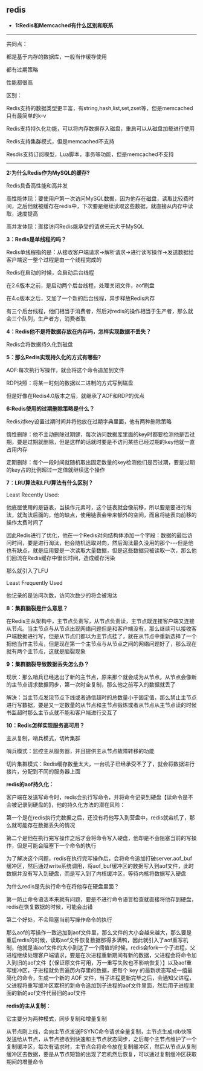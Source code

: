 ## redis
- **1:Redis和Memcached有什么区别和联系**
- ----------------------------------
共同点：

都是基于内存的数据库，一般当作缓存使用

都有过期策略

性能都很高

区别：

Redis支持的数据类型更丰富，有string,hash,list,set,zset等，但是memcached只有最简单的k-v

Redis支持持久化功能，可以将内存数据存入磁盘，重启可以从磁盘加载进行使用

Redis支持集群模式，但是memcached不支持

Resdis支持订阅模型，Lua脚本，事务等功能，但是memcached不支持

- -------------------------------------
**2:为什么Redis作为MySQL的缓存?**

Redis具备高性能和高并发

高性能体现：要使用户第一次访问MySQL数据，因为他存在磁盘，读取比较费时间，之后他就被缓存在redis中，下次要是继续读取这些数据，就直接从内存中读取，速度提高

高并发体现：直接访问Redis能承受的请求元元大于MySQL

**3：Redis是单线程的吗？**

Redis单线程指的是：从接收客户端请求->解析请求->进行读写操作->发送数据给客户端这一整个过程是由一个线程完成的

Redis在启动的时候，会启动后台线程

在2.6版本之前，是启动两个后台线程，处理关闭文件，aof刷盘

在4.o版本之后，又加了一个新的后台线程，异步释放Redis内存

有三个后台线程，他们相当于消费者，然后对redis的操作相当于生产者，那么就会三个队列，生产者方，消费者取

**4：Redis他不是将数据存放在内存吗，怎样实现数据不丢失？**

Redis会将数据持久化到磁盘

**5：那么Redis实现持久化的方式有哪些?**

AOF:每次执行写操作，就会将这个命令追加到文件

RDP快照：将某一时刻的数据以二进制的方式写到磁盘

但是好像在Redis4.0版本之后，就继承了AOF和RDP的优点

**6:Redis使用的过期删除策略是什么？**

Redis对key设置过期时间并将他放在过期字典里面，他有两种删除策略

惰性删除：他不主动删除过期健，每次访问数据库里面的key时都要检测他是否过期，要是过期就删除，但是这样的话就时要是不访问某些已经过期的key他就一直占用内存

定期删除：每个一段时间就随机取出固定数量的key检测他们是否过期，要是过期的key占的比例超过一定值就继续这个操作

**7：LRU算法和LFU算法有什么区别？**

Least Recently Used:

他底层使用的是链表，当操作元素时，这个链表就会像前移，所以要是要进行淘汰，就淘汰后面的，他的缺点，使用链表会带来额外的空间，而且将链表向前移的操作太费时间了

因此Redis进行了优化，他在一个Redis对向结构体添加一个字段：数据的最后访问时间，要是进行淘汰，他会随机选取对向，然后淘汰最久没用的那个---但是他也有缺点，就是应用要是一次读取大量数据，但是这些数据只被读取一次，那么他们回流在Redis缓存中很长时间，造成缓存污染

那么就引入了LFU

Least Frequently Used

他记录的是访问次数，访问次数少的将会被淘汰

**8：集群脑裂是什么意思？**

在Redis主从架构中，主节点负责写，从节点负责读，主节点既连接客户端又连接从节点。当主节点与从节点出现网络问题但是和客户端没有，那么继续可以接收客户端数据进行写，但是从节点们都以为主节点挂了，就在从节点中重新选择了一个把他当作主节点，但是现在第一个主节点与从节点之间的网络问题好了，那么现在就有两个主节点，这就是脑裂现象

**9：集群脑裂导致数据丢失怎么办？**

现状：那么哨兵已经选出了新的主节点，原来那个就会成为从节点，从节点会像新的主节点请求数据同步，第一次时全复制，那么他之前写入的数据就丢了

解决：当主节点发现节点下线或者通信超时的总数量小于固定值，那么禁止主节点进行写数据，要是又一定数量的从节点和主节点锻炼或者从节点从主节点读的时候书监超时那么主节点就不能和客户端进行交互了

**10：Redis怎样实现服务高可用？**

主从复制，哨兵模式，切片集群

哨兵模式：监控主从服务器，并且提供主从节点故障转移的功能

切片集群模式：Redis缓存数量太大，一台机子已经承受不了了，就会将数据进行接片，分配到不同的服务器上面

**redis的aof持久化：**

客户端在发送写命令时，redis会执行写命令，并将命令记录到硬盘【读命令是不会被记录到硬盘的】，他的持久化方法的潜在风险：

第一个是在redis执行完数据之后，还没有将他写入到营盘中，redis就宕机了，那么就可能存在数据丢失的情况

第二个是他在执行完写操作之后才会将命令写入硬盘，他却是不会阻塞当前的写操作，但是可能会阻塞下一个命令的执行

为了解决这个问题，redis在执行完写操作后，会将命令追加打破server.aof_buf缓冲区，然后通过write系统调用，将aof_buf缓冲区的数据写入到aof文件，此时数据并没有写入到硬盘，而是写入到了内核缓冲区，等待内核将数据写入硬盘

为什么redis是先执行命令在将他存在硬盘里面？

第一防止命令语法本来就有问题，要是不进行命令语言检查就直接将他存到硬盘，redis在恢复数据的时候，可能会出错

第二个好处，不会阻塞当前写操作命令的执行

那么aof的写操作一致追加到aof文件里，那么文件的大小会越来越大，那么要是重启redis的时候，读取aof文件恢复数据那得多满鸭，因此就引入了aof重写机制，他就是当aof文件的大小到达了一个阈值的时候，redis会fork一个子进程，父进程继续处理客户端请求，要是在次进程重新期间有新的数据，父进程会将命令加入到旧的aof文件【（保证原文件可用，万一重写失败也不影响恢复）】以及aof重写缓冲区，子进程就负责遍历内存里的数据，把每个 key 的最新状态写成一组最简化的命令，生成一个新的 AOF 文件，当子进程更新完毕之后，会通知父进程，父进程将重写缓冲区累积的新命令追加到子进程的aof文件里面，然后用子进程里面的新的aof文件代替旧的aof文件

**redis的主从复制：**

它主要分为两种模式，同步复制和增量复制

从节点刚上线，会向主节点发送PSYNC命令请求全量复制，主节点生成rdb快照发送给从节点，从节点接收到快速和主节点状态同步，之后每个主节点维护了一个复制缓冲区，每次有请求时，主节点会将命令放在复制缓冲区，然后从节点从复制缓冲区去数据，要是从节点短暂的出现了宕机然后恢复，可以通过复制缓冲区获取期间的增量命令